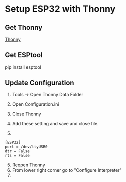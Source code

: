 # Setup ESP32 with Thonny

## Get Thonny

[Thonny](https://thonny.org/)


## Get ESPtool

pip install esptool

## Update Configuration

1) Tools -> Open Thonny Data Folder

2) Open Configuration.ini

3) Close Thonny

4) Add these setting and save and close file.
5) 
```
[ESP32]
port = /dev/ttyUSB0
dtr = False
rts = False
```

5) Reopen Thonny
6) From lower right corner go to "Configure Interpreter"
7) 
